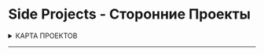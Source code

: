 # Side Projects - Сторонние Проекты #


<details>
<summary> КАРТА ПРОЕКТОВ </summary>

![map Holy_Graph](../Holy_Graph.png)

</details>

---

